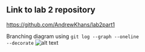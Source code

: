 ## Link to lab 2 repository
https://github.com/AndrewKhans/lab2part1

Branching diagram using <code>git log --graph --oneline --decorate</code>
![alt text](https://i.gyazo.com/6a522e13bbf067f8add9a400d26ede7a.png)

